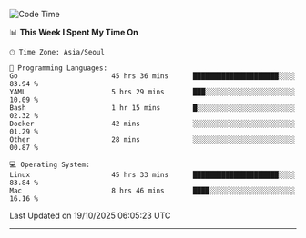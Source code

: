 <!---
[![JS's LinkedIn](https://img.shields.io/badge/LinkedIn-blue?style=for-the-badge&logo=linkedin)](https://www.linkedin.com/in/jaeseung-lee-5a2a32139/) 
[![JS's Notion](https://img.shields.io/badge/Notion-black?style=for-the-badge&logo=notion)](https://bit.ly/ljswiki1) <br><br>
-->
<!-- ![JS's GitHub stats](https://github-readme-stats-lemon-five.vercel.app/api?username=tkxkd0159&hide=contribs,prs,stars,issues&show_icons=true&theme=react&include_all_commits=true)   -->
<!-- ![Top Langs](https://github-readme-stats-lemon-five.vercel.app/api/top-langs/?username=tkxkd0159&layout=compact&hide=jupyter%20notebook,scss,html,css&langs_count=10)  -->


<!--START_SECTION:waka-->
![Code Time](http://img.shields.io/badge/Code%20Time-4%2C507%20hrs%2041%20mins-blue)

📊 **This Week I Spent My Time On** 

```text
🕑︎ Time Zone: Asia/Seoul

💬 Programming Languages: 
Go                       45 hrs 36 mins      █████████████████████░░░░   83.94 % 
YAML                     5 hrs 29 mins       ███░░░░░░░░░░░░░░░░░░░░░░   10.09 % 
Bash                     1 hr 15 mins        █░░░░░░░░░░░░░░░░░░░░░░░░   02.32 % 
Docker                   42 mins             ░░░░░░░░░░░░░░░░░░░░░░░░░   01.29 % 
Other                    28 mins             ░░░░░░░░░░░░░░░░░░░░░░░░░   00.87 % 

💻 Operating System: 
Linux                    45 hrs 33 mins      █████████████████████░░░░   83.84 % 
Mac                      8 hrs 46 mins       ████░░░░░░░░░░░░░░░░░░░░░   16.16 % 
```


 Last Updated on 19/10/2025 06:05:23 UTC
<!--END_SECTION:waka-->

---
<!---
<a href="https://github.com/tkxkd0159/books">
  <img align="center" src="https://github-readme-stats-lemon-five.vercel.app/api/pin/?username=tkxkd0159&repo=books&theme=react" />
</a>
-->

<!---
- 🔭 I’m currently working on ...
- 🌱 I’m currently learning blockchain and distributed network
- 👯 I’m looking to collaborate on ...
- 🤔 I’m looking for help with ...
- 💬 Ask me about ...
- 📫 How to reach me: ...
- 😄 Pronouns: ...
- ⚡ Fun fact: ...
-->
